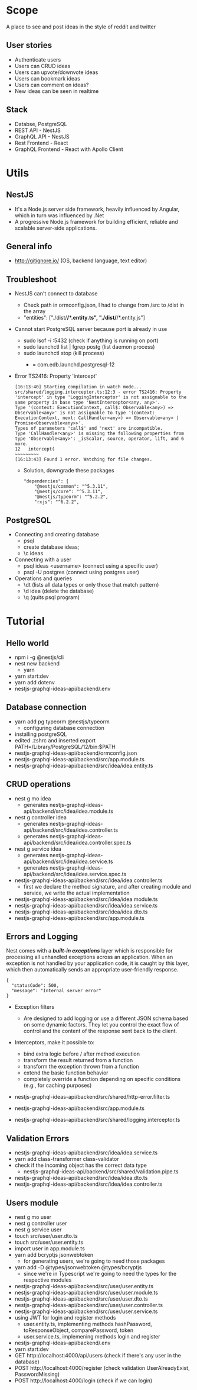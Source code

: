 # Scope

A place to see and post ideas in the style of reddit and twitter

## User stories

- Authenticate users
- Users can CRUD ideas
- Users can upvote/downvote ideas
- Users can bookmark ideas
- Users can comment on ideas?
- New ideas can be seen in realtime

## Stack

- Databse, PostgreSQL
- REST API - NestJS
- GraphQL API - NestJS
- Rest Frontend - React
- GraphQL Frontend - React with Apollo Client

# Utils

## NestJS

- It's a Node.js server side framework, heavily influenced by Angular, which in turn was influenced by .Net
- A progressive Node.js framework for building efficient, reliable and scalable server-side applications.

## General info

- http://gitignore.io/ (OS, backend language, text editor)

## Troubleshoot

- NestJS can't connect to database
    - Check path in ormconfig.json, I had to change from /src to /dist in the array
    - "entities": ["./dist/**/*.entity.ts", "./dist/**/*.entity.js"]

- Cannot start PostgreSQL server because port is already in use
    - sudo lsof -i :5432 (check if anything is running on port)
    - sudo launchctl list | fgrep postg (list daemon process)
    - sudo launchctl stop <name> (kill process)
        - <name> = com.edb.launchd.postgresql-12

- Error TS2416: Property 'intercept'
    ````
    [16:13:40] Starting compilation in watch mode...
    src/shared/logging.interceptor.ts:12:3 - error TS2416: Property 'intercept' in type 'LoggingInterceptor' is not assignable to the same property in base type 'NestInterceptor<any, any>'.
    Type '(context: ExecutionContext, call$: Observable<any>) => Observable<any>' is not assignable to type '(context: ExecutionContext, next: CallHandler<any>) => Observable<any> | Promise<Observable<any>>'.
    Types of parameters 'call$' and 'next' are incompatible.
    Type 'CallHandler<any>' is missing the following properties from type 'Observable<any>': _isScalar, source, operator, lift, and 6 more.
    12   intercept(
    ~~~~~~~~~
    [16:13:43] Found 1 error. Watching for file changes.
    ````
    - Solution, downgrade these packages
        ````
        "dependencies": {
            "@nestjs/common": "^5.3.11",
            "@nestjs/core": "^5.3.11",
            "@nestjs/typeorm": "^5.2.2",
            "rxjs": "^6.2.2",
        ````

## PostgreSQL

- Connecting and creating database
    - psql
    - create database ideas;
    - \c ideas
- Connecting with a user
    - psql ideas \<username\> (connect using a specific user)
    - psql -U postgres (connect using postgres user)
- Operations and queries
    - \dt (lists all data types or only those that match pattern)
    - \d idea (delete the database)
    - \q (quits psql program)

# Tutorial

## Hello world
- npm i -g @nestjs/cli
- nest new backend
    - yarn
- yarn start:dev
- yarn add dotenv
- nestjs-graphql-ideas-api/backend/.env

## Database connection
- yarn add pg typeorm @nestjs/typeorm
    - configuring database connection
- installing postgreSQL
- edited .zshrc and inserted export PATH=/Library/PostgreSQL/12/bin:$PATH
- nestjs-graphql-ideas-api/backend/ormconfig.json
- nestjs-graphql-ideas-api/backend/src/app.module.ts
- nestjs-graphql-ideas-api/backend/src/idea/idea.entity.ts

## CRUD operations
- nest g mo idea
    - generates nestjs-graphql-ideas-api/backend/src/idea/idea.module.ts
- nest g controller idea
    - generates nestjs-graphql-ideas-api/backend/src/idea/idea.controller.ts
    - generates nestjs-graphql-ideas-api/backend/src/idea/idea.controller.spec.ts
- nest g service idea
    - generates nestjs-graphql-ideas-api/backend/src/idea/idea.service.ts
    - generates nestjs-graphql-ideas-api/backend/src/idea/idea.service.spec.ts
- nestjs-graphql-ideas-api/backend/src/idea/idea.controller.ts
    - first we declare the method signature, and after creating module and service, we write the actual implementation
- nestjs-graphql-ideas-api/backend/src/idea/idea.module.ts
- nestjs-graphql-ideas-api/backend/src/idea/idea.service.ts
- nestjs-graphql-ideas-api/backend/src/idea/idea.dto.ts
- nestjs-graphql-ideas-api/backend/src/app.module.ts

## Errors and Logging

Nest comes with a ***built-in exceptions*** layer which is responsible for processing all unhandled exceptions across an application. When an exception is not handled by your application code, it is caught by this layer, which then automatically sends an appropriate user-friendly response.
````
{
  "statusCode": 500,
  "message": "Internal server error"
}
````
- Exception filters
    - Are designed to add logging or use a different JSON schema based on some dynamic factors. They let you control the exact flow of control and the content of the response sent back to the client.
- Interceptors, make it possible to:
    - bind extra logic before / after method execution
    - transform the result returned from a function
    - transform the exception thrown from a function
    - extend the basic function behavior
    - completely override a function depending on specific conditions (e.g., for caching purposes)
    
- nestjs-graphql-ideas-api/backend/src/shared/http-error.filter.ts
- nestjs-graphql-ideas-api/backend/src/app.module.ts
- nestjs-graphql-ideas-api/backend/src/shared/logging.interceptor.ts

## Validation Errors

- nestjs-graphql-ideas-api/backend/src/idea/idea.service.ts
- yarn add class-transformer class-validator
- check if the incoming object has the correct data type
    - nestjs-graphql-ideas-api/backend/src/shared/validation.pipe.ts
- nestjs-graphql-ideas-api/backend/src/idea/idea.dto.ts
- nestjs-graphql-ideas-api/backend/src/idea/idea.controller.ts

## Users module

- nest g mo user
- nest g controller user
- nest g service user
- touch src/user/user.dto.ts
- touch src/user/user.entity.ts
- import user in app.module.ts
- yarn add bcryptjs jsonwebtoken
    - for generating users, we're going to need those packages
- yarn add -D @types/jsonwebtoken @types/bcryptjs
    - since we're in Typescript we're going to need the types for the respective modules
- nestjs-graphql-ideas-api/backend/src/user/user.entity.ts
- nestjs-graphql-ideas-api/backend/src/user/user.module.ts
- nestjs-graphql-ideas-api/backend/src/user/user.dto.ts
- nestjs-graphql-ideas-api/backend/src/user/user.controller.ts
- nestjs-graphql-ideas-api/backend/src/user/user.service.ts
- using JWT for login and register methods
    - user.entity.ts, implementing methods hashPassword, toResponseObject, comparePassword, token
    - user.service.ts, implemening methods login and register
- nestjs-graphql-ideas-api/backend/.env
- yarn start:dev
- GET http://localhost:4000/api/users (check if there's any user in the database)
- POST http://localhost:4000/register (check validation UserAlreadyExist, PasswordMissing)
- POST http://localhost:4000/login (check if we can login)
